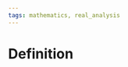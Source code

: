 ```yaml
---
tags: mathematics, real_analysis
---
```


# Definition



[^1]: [Elementary Analysis: The Theory of Calculus](zotero://open-pdf/library/items/GUY2WR3V?page=16)